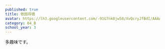 ```yaml
---
published: true
title: 依田将徳
avatar: https://lh3.googleusercontent.com/-91G7nk8jw50/XvQcryJfBdI/AAAAAAAATzo/sNXLHJMG33IAiErro8zJ3jvcv3VHXP9TwCE0YBhgLKq4EAL1OcqyPP4dPQk5UttGutwV9aV-ynlwYH7CY_1egtk2oBSNbFjB49ZI0nPntMEmDSovs6eFMXvSA8gfN3Gi_kjpqbpTdM-h-BGA0EY7BwT9SxbW0q5RRm2X0aY8jDeYkYQo4jVg7G6wzKRxajA_eYenYY0gLpXx8UU1sXl8W4dPcKE5p7w3EuJwW7Gr7iD5mFNExizCCOTBpPTit9DlHAnNFBofEuri4nz-sOa7_wFjbpVhQcIRkCAScwv3xF9uHtw3suqKBmA4Q6XO2eytysEP62Wb0YOcGmBOtXVTNlhQpNUMdBG0XPZz0FVpd6FA3r83UI8O5NqgrQgFjrd29P5YS-D7iiOOBqZ7qVJvg7PJKMXitvq7fAR_gW0duO2w_-CfLqR6ZqfjdlpmdkIUlAPOAJQ6GMgB6GSEnFAj3eZfxnFYh0wv88qQGEfC89eMRZIpS6kAj2h0Hp3_KvwUtxhAhtsmvuGJW86hEKAcS-oX6gnvkeoQ40nPXcU_6atVwTaK8Q3BHuqw2HCAHB8fZmkqj9v6mnAqi9Y1JZKwLVUqQgfM2CuGvjEIW_Yw56eGPRodwrULQNy0WUarq0iqfQIJqEQymFB4cE64-by9VRj23wXDEz2R7hNSk2L8LWRYKgiV9rv8pPDi89Zr5mnMkNFKBXf4TbUy41GIQyG7qBneJs0mgB03nppxqy9YxZsEYH7kNvVcx8DAsTuA3K0vhXErY8D7atCdt5TRdODB3MPOlmvgF/S__60293125.jpg
category: 04_B
school_year: 3
---
```

多趣味です。